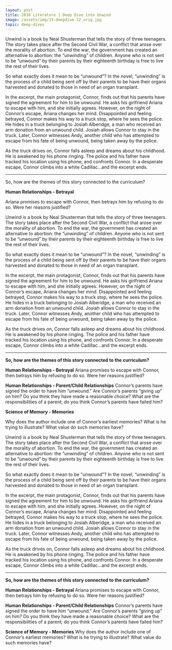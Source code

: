 ```yaml
---
layout: post
title: 2018 Literature | Deep Dive into Unwind
image: /assets/img/15-deepdive-12_orig.jpg
topic: deep-dives
---
```


Unwind is a book by Neal Shusterman that tells the story of three teenagers. The story takes place after the Second Civil War, a conflict that arose over the morality of abortion. To end the war, the government has created an alternative to abortion: the “unwinding” of children. Anyone who is not sent to be “unwound” by their parents by their eighteenth birthday is free to live the rest of their lives. 

So what exactly does it mean to be “unwound”? In the novel, “unwinding” is the process of a child being sent off by their parents to be have their organs harvested and donated to those in need of an organ transplant. 

In the excerpt, the main protagonist, Connor, finds out that his parents have signed the agreement for him to be unwound. He asks his girlfriend Ariana to escape with him, and she initially agrees. However, on the night of Connor’s escape, Ariana changes her mind. Disappointed and feeling betrayed, Connor makes his way to a truck stop, where he sees the police. He hides in a truck belonging to Josiah Alberidge, a man who received an arm donation from an unwound child. Josiah allows Connor to stay in the truck. Later, Connor witnesses Andy, another child who has attempted to escape from his fate of being unwound, being taken away by the police. 

As the truck drives on, Connor falls asleep and dreams about his childhood. He is awakened by his phone ringing. The police and his father have tracked his location using his phone, and confronts Connor. In a desperate escape, Connor climbs into a white Cadillac...and the excerpt ends. 

******

So, how are the themes of this story connected to the curriculum?

**Human Relationships - Betrayal**

Ariana promises to escape with Connor, then betrays him by refusing to do so. Were her reasons justified?

Unwind is a book by Neal Shusterman that tells the story of three teenagers. The story takes place after the Second Civil War, a conflict that arose over the morality of abortion. To end the war, the government has created an alternative to abortion: the “unwinding” of children. Anyone who is not sent to be “unwound” by their parents by their eighteenth birthday is free to live the rest of their lives. 

So what exactly does it mean to be “unwound”? In the novel, “unwinding” is the process of a child being sent off by their parents to be have their organs harvested and donated to those in need of an organ transplant. 

In the excerpt, the main protagonist, Connor, finds out that his parents have signed the agreement for him to be unwound. He asks his girlfriend Ariana to escape with him, and she initially agrees. However, on the night of Connor’s escape, Ariana changes her mind. Disappointed and feeling betrayed, Connor makes his way to a truck stop, where he sees the police. He hides in a truck belonging to Josiah Alberidge, a man who received an arm donation from an unwound child. Josiah allows Connor to stay in the truck. Later, Connor witnesses Andy, another child who has attempted to escape from his fate of being unwound, being taken away by the police. 

As the truck drives on, Connor falls asleep and dreams about his childhood. He is awakened by his phone ringing. The police and his father have tracked his location using his phone, and confronts Connor. In a desperate escape, Connor climbs into a white Cadillac...and the excerpt ends. 

*** *

 **So, how are the themes of this story connected to the curriculum?**

**Human Relationships - Betrayal**
Ariana promises to escape with Connor, then betrays him by refusing to do so. Were her reasons justified?

**Human Relationships - Parent/Child Relationships**
Connor’s parents have signed the order to have him “unwound.” Are Connor’s parents “giving up” on him? Do you think they have made a reasonable choice? What are the responsibilities of a parent; do you think Connor’s parents have failed him?

**Science of Memory - Memories**

Why does the author include one of Connor’s earliest memories? What is he trying to illustrate? What value do such memories have?

Unwind is a book by Neal Shusterman that tells the story of three teenagers. The story takes place after the Second Civil War, a conflict that arose over the morality of abortion. To end the war, the government has created an alternative to abortion: the “unwinding” of children. Anyone who is not sent to be “unwound” by their parents by their eighteenth birthday is free to live the rest of their lives. 

So what exactly does it mean to be “unwound”? In the novel, “unwinding” is the process of a child being sent off by their parents to be have their organs harvested and donated to those in need of an organ transplant. 

In the excerpt, the main protagonist, Connor, finds out that his parents have signed the agreement for him to be unwound. He asks his girlfriend Ariana to escape with him, and she initially agrees. However, on the night of Connor’s escape, Ariana changes her mind. Disappointed and feeling betrayed, Connor makes his way to a truck stop, where he sees the police. He hides in a truck belonging to Josiah Alberidge, a man who received an arm donation from an unwound child. Josiah allows Connor to stay in the truck. Later, Connor witnesses Andy, another child who has attempted to escape from his fate of being unwound, being taken away by the police. 

As the truck drives on, Connor falls asleep and dreams about his childhood. He is awakened by his phone ringing. The police and his father have tracked his location using his phone, and confronts Connor. In a desperate escape, Connor climbs into a white Cadillac...and the excerpt ends. 

---

**So, how are the themes of this story connected to the curriculum?**

**Human Relationships - Betrayal**
Ariana promises to escape with Connor, then betrays him by refusing to do so. Were her reasons justified?

**Human Relationships - Parent/Child Relationships**
Connor’s parents have signed the order to have him “unwound.” Are Connor’s parents “giving up” on him? Do you think they have made a reasonable choice? What are the responsibilities of a parent; do you think Connor’s parents have failed him?

**Science of Memory - Memories**
Why does the author include one of Connor’s earliest memories? What is he trying to illustrate? What value do such memories have?

<br>
